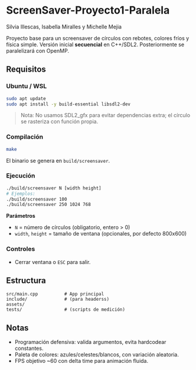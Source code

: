 # ScreenSaver-Proyecto1-Paralela
Silvia Illescas, Isabella Miralles y Michelle Mejia

Proyecto base para un screensaver de círculos con rebotes, colores fríos y física simple.
Versión inicial **secuencial** en C++/SDL2. Posteriormente se paralelizará con OpenMP.

## Requisitos

### Ubuntu / WSL
```bash
sudo apt update
sudo apt install -y build-essential libsdl2-dev
````

> Nota: No usamos SDL2\_gfx para evitar dependencias extra; el círculo se rasteriza con función propia.

### Compilación

```bash
make
```

El binario se genera en `build/screensaver`.

### Ejecución

```bash
./build/screensaver N [width height]
# Ejemplos:
./build/screensaver 100
./build/screensaver 250 1024 768
```

**Parámetros**

* `N` = número de círculos (obligatorio, entero > 0)
* `width`, `height` = tamaño de ventana (opcionales, por defecto 800x600)

### Controles

* Cerrar ventana o `ESC` para salir.

## Estructura

```
src/main.cpp          # App principal
include/              # (para headerss)
assets/
tests/                # (scripts de medición)
```

## Notas

* Programación defensiva: valida argumentos, evita hardcodear constantes.
* Paleta de colores: azules/celestes/blancos, con variación aleatoria.
* FPS objetivo \~60 con delta time para animación fluida.
